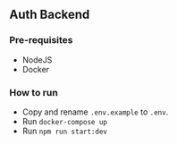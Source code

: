 ## Auth Backend

### Pre-requisites

- NodeJS
- Docker

### How to run

- Copy and rename `.env.example` to `.env`.
- Run `docker-compose up`
- Run `npm run start:dev`
